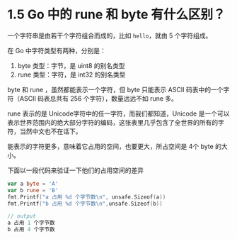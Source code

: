 #  1.5 Go 中的 rune 和 byte 有什么区别？

一个字符串是由若干个字符组合而成的，比如 `hello`，就由 5 个字符组成。

在 Go 中字符类型有两种，分别是：

1.   byte 类型：字节，是 uint8 的别名类型
2.   rune 类型：字符，是 int32 的别名类型

byte 和 rune ，虽然都能表示一个字符，但 byte 只能表示 ASCII 码表中的一个字符（ASCII 码表总共有 256 个字符），数量远远不如 rune 多。

rune 表示的是 Unicode字符中的任一字符，而我们都知道，Unicode 是一个可以表示世界范围内的绝大部分字符的编码，这张表里几乎包含了全世界的所有的字符，当然中文也不在话下。

能表示的字符更多，意味着它占用的空间，也要更大，所占空间是 4个 byte 的大小。

下面以一段代码来验证一下他们的占用空间的差异

```go
var a byte = 'A'
var b rune = 'B'
fmt.Printf("a 占用 %d 个字节数\n", unsafe.Sizeof(a))
fmt.Printf("b 占用 %d 个字节数\n",unsafe.Sizeof(b))

// output
a 占用 1 个字节数
b 占用 4 个字节数
```


